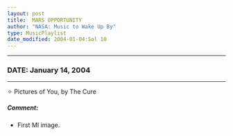 ```yaml
---
layout: post
title:  MARS OPPORTUNITY
author: "NASA: Music to Wake Up By"
type: MusicPlaylist
date_modified: 2004-01-04:Sol 10
---
```


----
### DATE: January 14, 2004
----
✧ Pictures of You, by The Cure

##### Comment:
* First MI image.
